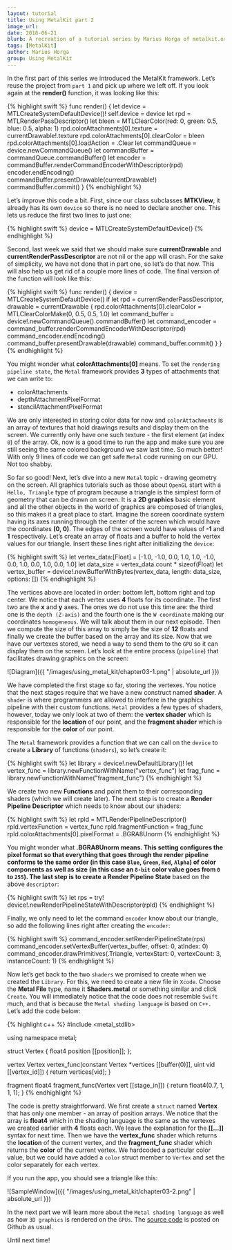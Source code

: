 ```yaml
---
layout: tutorial
title: Using MetalKit part 2
image_url: 
date: 2018-06-21
blurb: A recreation of a tutorial series by Marius Horga of metalkit.org
tags: [MetalKit]
author: Marius Horga
group: Using MetalKit
---
```


In the first part of this series we introduced the MetalKit framework. Let’s reuse the project from `part 1` and pick up where we left off. If you look again at the **render()** function, it was looking like this:

{% highlight swift %}
func render() {
    let device = MTLCreateSystemDefaultDevice()!
    self.device = device
    let rpd = MTLRenderPassDescriptor()
    let bleen = MTLClearColor(red: 0, green: 0.5, blue: 0.5, alpha: 1)
    rpd.colorAttachments[0].texture = currentDrawable!.texture
    rpd.colorAttachments[0].clearColor = bleen
    rpd.colorAttachments[0].loadAction = .Clear
    let commandQueue = device.newCommandQueue()
    let commandBuffer = commandQueue.commandBuffer()
    let encoder = commandBuffer.renderCommandEncoderWithDescriptor(rpd)
    encoder.endEncoding()
    commandBuffer.presentDrawable(currentDrawable!)
    commandBuffer.commit()
}
{% endhighlight %}

Let’s improve this code a bit. First, since our class subclasses **MTKView**, it already has its own `device` so there is no need to declare another one. This lets us reduce the first two lines to just one:

{% highlight swift %}
device = MTLCreateSystemDefaultDevice()
{% endhighlight %}

Second, last week we said that we should make sure **currentDrawable** and **currentRenderPassDescriptor** are not nil or the app will crash. For the sake of simplicity, we have not done that in part one, so let’s do that now. This will also help us get rid of a couple more lines of code. The final version of the function will look like this:


{% highlight swift %}
func render() {
    device = MTLCreateSystemDefaultDevice()
    if let rpd = currentRenderPassDescriptor, drawable = currentDrawable {
        rpd.colorAttachments[0].clearColor = MTLClearColorMake(0, 0.5, 0.5, 1.0)
        let command_buffer = device!.newCommandQueue().commandBuffer()
        let command_encoder = command_buffer.renderCommandEncoderWithDescriptor(rpd)
        command_encoder.endEncoding()
        command_buffer.presentDrawable(drawable)
        command_buffer.commit()
    }
}
{% endhighlight %}

You might wonder what **colorAttachments[0]** means. To set the `rendering pipeline state`, the `Metal` framework provides **3** types of attachments that we can write to:

* colorAttachments
* depthAttachmentPixelFormat
* stencilAttachmentPixelFormat

We are only interested in storing color data for now and `colorAttachments` is an array of textures that hold drawings results and display them on the screen. We currently only have one such texture - the first element (at index `0`) of the array. Ok, now is a good time to run the app and make sure you are still seeing the same colored background we saw last time. So much better! With only 9 lines of code we can get safe `Metal` code running on our GPU. Not too shabby.

So far so good! Next, let’s dive into a new `Metal` topic - drawing geometry on the screen. All graphics tutorials such as those about `OpenGL` start with a `Hello, Triangle` type of program because a triangle is the simplest form of geometry that can be drawn on screen. It is a **2D graphics** basic element and all the other objects in the world of graphics are composed of triangles, so this makes it a great place to start. Imagine the screen coordinate system having its axes running through the center of the screen which would have the coordinates **(0, 0)**. The edges of the screen would have values of **-1** and **1** respectively. Let’s create an array of floats and a buffer to hold the vertex values for our triangle. Insert these lines right after initializing the `device`:

{% highlight swift %}
let vertex_data:[Float] = [-1.0, -1.0, 0.0, 1.0,
                            1.0, -1.0, 0.0, 1.0,
                            0.0,  1.0, 0.0, 1.0]
let data_size = vertex_data.count * sizeof(Float)
let vertex_buffer = device!.newBufferWithBytes(vertex_data, length: data_size, options: [])
{% endhighlight %}

The vertices above are located in order: bottom left, bottom right and top center. We notice that each vertex uses **4** floats for its coordinate. The first two are the **x** and **y** axes. The ones we do not use this time are: the third one is the `depth (Z-axis)` and the fourth one is the `W coordinate` making our coordinates `homogeneous`. We will talk about them in our next episode. Then we compute the size of this array to simply be the size of **12** floats and finally we create the buffer based on the array and its size. Now that we have our vertexes stored, we need a way to send them to the `GPU` so it can display them on the screen. Let’s look at the entire process (`pipeline`) that facilitates drawing graphics on the screen:

![Diagram]({{ "/images/using_metal_kit/chapter03-1.png" | absolute_url }})

We have completed the first stage so far, storing the vertexes. You notice that the next stages require that we have a new construct named **shader**. A `shader` is where programmers are allowed to interfere in the graphics pipeline with their custom functions. `Metal` provides a few types of shaders, however, today we only look at two of them: the **vertex shader** which is responsible for the **location** of our point, and the **fragment shader** which is responsible for the **color** of our point.

The `Metal` framework provides a function that we can call on the `device` to create a **Library** of functions (`shaders`), so let’s create it:

{% highlight swift %}
let library = device!.newDefaultLibrary()!
let vertex_func = library.newFunctionWithName("vertex_func")
let frag_func = library.newFunctionWithName("fragment_func")
{% endhighlight %}

We create two new **Functions** and point them to their corresponding shaders (which we will create later). The next step is to create a **Render Pipeline Descriptor** which needs to know about our shaders:

{% highlight swift %}
let rpld = MTLRenderPipelineDescriptor()
rpld.vertexFunction = vertex_func
rpld.fragmentFunction = frag_func
rpld.colorAttachments[0].pixelFormat = .BGRA8Unorm
{% endhighlight %}

You might wonder what **.BGRA8Unorm **means. This setting configures the pixel format so that everything that goes through the render pipeline conforms to the same order (in this case `Blue`, `Green`, `Red`, `Alpha`) of color components as well as size (in this case an `8-bit` color value goes from `0` to `255`). The last step is to create a R**ender Pipeline State** based on the above `descriptor`:

{% highlight swift %}
let rps = try! device!.newRenderPipelineStateWithDescriptor(rpld)
{% endhighlight %}

Finally, we only need to let the command `encoder` know about our triangle, so add the following lines right after creating the `encoder`:

{% highlight swift %}
command_encoder.setRenderPipelineState(rps)
command_encoder.setVertexBuffer(vertex_buffer, offset: 0, atIndex: 0)
command_encoder.drawPrimitives(.Triangle, vertexStart: 0, vertexCount: 3, instanceCount: 1) 
{% endhighlight %}

Now let’s get back to the two `shaders` we promised to create when we created the `Library`. For this, we need to create a new file in `Xcode`. Choose the **Metal File** type, name it **Shaders.metal** or something similar and click `Create`. You will immediately notice that the code does not resemble `Swift` much, and that is because the `Metal shading language` is based on `C++.` Let’s add the code below:

{% highlight c++ %}
#include <metal_stdlib>

using namespace metal;

struct Vertex {
    float4 position [[position]];
};

vertex Vertex vertex_func(constant Vertex *vertices [[buffer(0)]], uint vid [[vertex_id]]) {
    return vertices[vid];
}

fragment float4 fragment_func(Vertex vert [[stage_in]]) {
    return float4(0.7, 1, 1, 1);
}
{% endhighlight %}

The code is pretty straightforward. We first create a `struct` named **Vertex** that has only one member - an array of position arrays. We notice that the array is **float4** which in the shading language is the same as the vertexes we created earlier with **4** floats each. We leave the explanation for the **[[…]]** syntax for next time. Then we have the **vertex_func** shader which returns the **location** of the current vertex, and the **fragment_func** shader which returns the **color** of the current vertex. We hardcoded a particular color value, but we could have added a `color` struct member to `Vertex` and set the color separately for each vertex.

If you run the app, you should see a triangle like this:

![SampleWindow]({{ "/images/using_metal_kit/chapter03-2.png" | absolute_url }})

In the next part we will learn more about the `Metal shading language` as well as how `3D graphics` is rendered on the `GPUs`. The [source code](https://github.com/MetalKit/metal) is posted on Github as usual.

Until next time!
